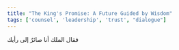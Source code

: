 ```yaml
---
title: "The King's Promise: A Future Guided by Wisdom"
tags: ['counsel', 'leadership', 'trust', "dialogue"]
---
```


 فقال الملك أنا صائرٌ إلى رأيك
